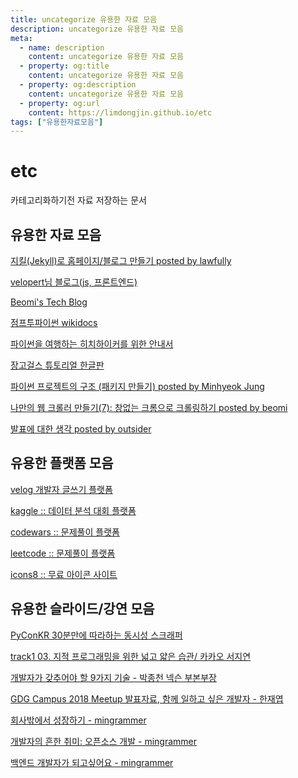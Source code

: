 ```yaml
---
title: uncategorize 유용한 자료 모음
description: uncategorize 유용한 자료 모음
meta:
  - name: description
    content: uncategorize 유용한 자료 모음
  - property: og:title
    content: uncategorize 유용한 자료 모음
  - property: og:description
    content: uncategorize 유용한 자료 모음
  - property: og:url
    content: https://limdongjin.github.io/etc
tags: ["유용한자료모음"]
---
```

# etc

카테고리화하기전 자료 저장하는 문서

## 유용한 자료 모음

[지킬(Jekyll)로 홈페이지/블로그 만들기 posted by lawfully](http://lawfully.kr/smart/jekyll.html#%EC%84%B1%EC%A7%88-%EA%B8%89%ED%95%9C-%EC%82%AC%EB%9E%8C%EC%9D%84-%EC%9C%84%ED%95%9C-%EC%9A%94%EC%95%BD)

[velopert님 블로그(js, 프론트엔드)](https://velopert.com/)

[Beomi's Tech Blog](https://beomi.github.io/)

[점프투파이썬 wikidocs](https://wikidocs.net/book/1)

[파이썬을 여행하는 히치하이커를 위한 안내서](https://python-guide-kr.readthedocs.io/ko/latest/)

[장고걸스 튜토리얼 한글판](https://tutorial.djangogirls.org/ko/)

[파이썬 프로젝트의 구조 (패키지 만들기) posted by Minhyeok Jung](https://www.holaxprogramming.com/2017/06/28/python-project-structures/)

[나만의 웹 크롤러 만들기(7): 창없는 크롬으로 크롤링하기 posted by beomi](https://beomi.github.io/2017/09/28/HowToMakeWebCrawler-Headless-Chrome/)

[발표에 대한 생각 posted by outsider](https://blog.outsider.ne.kr/994)

## 유용한 플랫폼 모음

[velog 개발자 글쓰기 플랫폼](https://velog.io/)

[kaggle :: 데이터 분석 대회 플랫폼](https://www.kaggle.com/)

[codewars :: 문제풀이 플랫폼](https://www.codewars.com/)

[leetcode :: 문제풀이 플랫폼](https://leetcode.com/problemset/all/)

[icons8 :: 무료 아이콘 사이트](https://icons8.com/)

## 유용한 슬라이드/강연 모음

[PyConKR 30분만에 따라하는 동시성 스크래퍼](https://www.slideshare.net/cornchz/pyconkr-2014-30?qid=cc4f273b-1589-4783-b823-08437be01f77&v=&b=&from_search=29)

[track1 03. 지적 프로그래밍을 위한 넓고 얇은 습관/ 카카오 서지연](https://www.youtube.com/watch?v=aP9mhLBJMLw)

[ 개발자가 갖추어야 할 9가지 기술 - 박종천 넥슨 부본부장 ](https://www.youtube.com/watch?v=fHyTA-UIcqs)

[GDG Campus 2018 Meetup 발표자료, 함께 일하고 싶은 개발자 - 한재엽](https://speakerdeck.com/jaeyeophan/gdg-campus-2018-meetup-balpyojaryo-hamgge-ilhago-sipeun-gaebalja)

[회사밖에서 성장하기 - mingrammer](https://speakerdeck.com/mingrammer/hoesa-baggeseo-seongjanghagi)

[개발자의 흔한 취미: 오픈소스 개발 - mingrammer](https://speakerdeck.com/mingrammer/gaebaljayi-heunhan-cwimi-opeunsoseu-gaebal)

[백엔드 개발자가 되고싶어요 - mingrammer](https://speakerdeck.com/mingrammer/become-a-backend-developer)

<TagLinks />

<ClientOnly>
<Disqus />
</ClientOnly>
